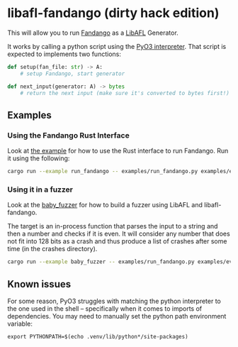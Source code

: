 # libafl-fandango (dirty hack edition)

This will allow you to run [Fandango](https://github.com/fandango-fuzzer/fandango) as a [LibAFL](https://github.com/aflplusplus/libafl) Generator.

It works by calling a python script using the [PyO3 interpreter](https://pyo3.rs). That script is expected to implements two functions:

```python
def setup(fan_file: str) -> A:
    # setup Fandango, start generator

def next_input(generator: A) -> bytes
    # return the next input (make sure it's converted to bytes first!)
```

## Examples

### Using the Fandango Rust Interface

Look at [the example](./examples/run_fandango.rs) for how to use the Rust interface to run Fandango. Run it using the following:

```bash
cargo run --example run_fandango -- examples/run_fandango.py examples/even_numbers.fan
```

### Using it in a fuzzer

Look at the [baby_fuzzer](./examples/baby_fuzzer.rs) for how to build a fuzzer using LibAFL and libafl-fandango.

The target is an in-process function that parses the input to a string and then a number and checks if it is even. It will consider any number that does not fit into 128 bits as a crash and thus produce a list of crashes after some time (in the crashes directory).

```bash
cargo run --example baby_fuzzer -- examples/run_fandango.py examples/even_numbers.fan
```

## Known issues
For some reason, PyO3 struggles with matching the python interpreter to the one used in the shell – specifically when it comes to imports of dependencies. You may need to manually set the python path environment variable:

```
export PYTHONPATH=$(echo .venv/lib/python*/site-packages)
```